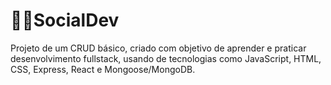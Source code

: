 # 👨‍💻SocialDev

Projeto de um CRUD básico, criado com objetivo de aprender e praticar desenvolvimento fullstack, usando de tecnologias como JavaScript, HTML, CSS, Express, React e Mongoose/MongoDB.

